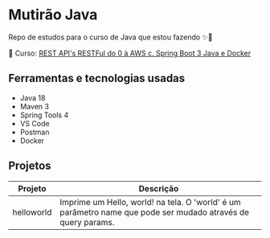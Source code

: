 # Mutirão Java

Repo de estudos para o curso de Java que estou fazendo ✨📝

🔗 Curso: [REST API's RESTFul do 0 à AWS c. Spring Boot 3 Java e Docker](https://www.udemy.com/course/restful-apis-do-0-a-nuvem-com-springboot-e-docker)

## Ferramentas e tecnologias usadas

- Java 18
- Maven 3
- Spring Tools 4
- VS Code
- Postman
- Docker

## Projetos

| Projeto | Descrição |
|---------|-----------|
|helloworld| Imprime um Hello, world! na tela. O 'world' é um parâmetro name que pode ser mudado através de query params.|
